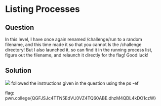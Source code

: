 # Listing Processes
## Question
In this level, I have once again renamed /challenge/run to a random filename, and this time made it so that you cannot ls the /challenge directory! But I also launched it, so can find it in the running process list, figure out the filename, and relaunch it directly for the flag! Good luck!


## Solution
![](/images/1.jpg)
followed the instructions given in the question using the ps -ef

flag: pwn.college{QGFJSJc4TTN5EdVU0VZ4TQ60ABE.dhzM4QDL4kDO1czW}
